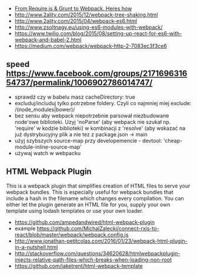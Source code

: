 - [From Require.js & Grunt to Webpack. Heres how](https://blog.serverdensity.com/the-journey-to-webpack/)
- http://www.2ality.com/2015/12/webpack-tree-shaking.html
- http://www.2ality.com/2015/04/webpack-es6.html
- http://www.zsoltnagy.eu/using-es6-modules-with-webpack/
- https://www.twilio.com/blog/2015/08/setting-up-react-for-es6-with-webpack-and-babel-2.html
- https://medium.com/webpack/webpack-http-2-7083ec3f3ce6

## speed https://www.facebook.com/groups/217169631654737/permalink/1006902786014747/

- sprawdź czy w babelu masz cacheDirectory: true
- excluduj/includuj tylko potrzebne foldery. Czyli co najmniej miej exclude: /(node_modules|bower)/
- bez sensu aby webpack niepotrzebnie parsował niezbudowane node'owe biblioteki. Uzyj 'noParse' (aby webpack nie szukał np. 'require' w kodzie biblioteki) w kombinacji z 'resolve' (aby wskazać na już dystrybucyjny plik a nie tez z package.json -> main
- użyj szybszych source-map przy developemencie - devtool: 'cheap-module-inline-source-map'
- używaj watch w webpacku

## HTML Webpack Plugin

This is a webpack plugin that simplifies creation of HTML files to serve your webpack bundles. This is especially useful for webpack bundles that include a hash in the filename which changes every compilation. You can either let the plugin generate an HTML file for you, supply your own template using lodash templates or use your own loader.

- https://github.com/ampedandwired/html-webpack-plugin
- example https://github.com/MichalZalecki/connect-rxjs-to-react/blob/master/webpack/webpack.config.js
- http://www.jonathan-petitcolas.com/2016/01/23/webpack-html-plugin-in-a-nutshell.html
- http://stackoverflow.com/questions/34620628/htmlwebpackplugin-injects-relative-path-files-which-breaks-when-loading-non-root
- https://github.com/jaketrent/html-webpack-template
